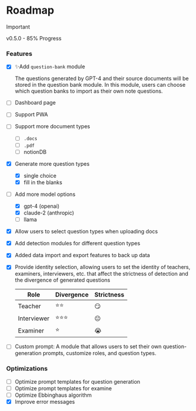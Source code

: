 # Roadmap

> [!IMPORTANT]
> v0.5.0 - 85% Progress

### Features

- [x] ✨Add `question-bank` module

  The questions generated by GPT-4 and their source documents will be stored in the question bank module. In this module, users can choose which question banks to import as their own note questions.
- [ ] Dashboard page
- [ ] Support PWA
- [ ] Support more document types
  - [ ] `.docs`
  - [ ] `.pdf`
  - [ ] notionDB
- [x] Generate more question types
  - [x] single choice
  - [x] fill in the blanks
- [ ] Add more model options
  - [x] gpt-4 (openai)
  - [x] claude-2 (anthropic)
  - [ ] llama
- [x] Allow users to select question types when uploading docs
- [x] Add detection modules for different question types
- [x] Added data import and export features to back up data
- [x] Provide identity selection, allowing users to set the identity of teachers, examiners, interviewers, etc. that affect the strictness of detection and the divergence of generated questions

  | Role        | Divergence | Strictness |
  | ----------- | ---------- | ---------- |
  | Teacher     | ⭐️⭐️     | 😏         |
  | Interviewer | ⭐️⭐️⭐️  | 😐         |
  | Examiner    | ⭐️        | 😭         |
- [ ] Custom prompt: A module that allows users to set their own question-generation prompts, customize roles, and question types.

### Optimizations

- [ ] Optimize prompt templates for question generation
- [ ] Optimize prompt templates for examine
- [ ] Optimize Ebbinghaus algorithm
- [x] Improve error messages
